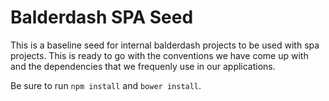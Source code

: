 # Balderdash SPA Seed

This is a baseline seed for internal balderdash projects to be used with spa projects. This is ready to go with the conventions we have come up with and the dependencies that we frequenly use in our applications.

Be sure to run ```npm install``` and ```bower install```.
